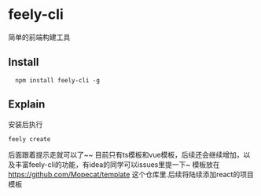# feely-cli 
简单的前端构建工具
## Install
```
  npm install feely-cli -g
```
## Explain
安装后执行
```
feely create 
```
后面跟着提示走就可以了~~
目前只有ts模板和vue模板，后续还会继续增加，以及丰富feely-cli的功能，有idea的同学可以issues里提一下~
模板放在 https://github.com/Mopecat/template 这个仓库里.后续将陆续添加react的项目模板
